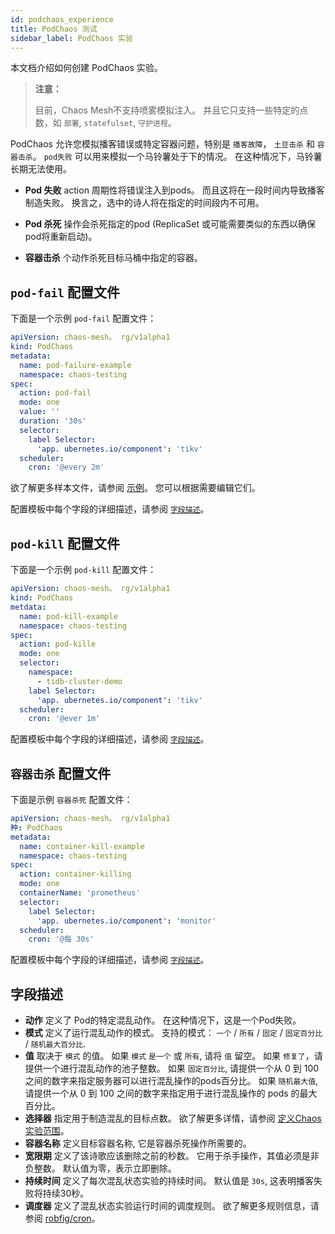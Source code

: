```yaml
---
id: podchaos_experience
title: PodChaos 测试
sidebar_label: PodChaos 实验
---
```


本文档介绍如何创建 PodChaos 实验。

> **注意：**
> 
> 目前，Chaos Mesh不支持喷雾模拟注入。 并且它只支持一些特定的点数，如 `部署`, `statefulset`, `守护进程`。

PodChaos 允许您模拟播客错误或特定容器问题，特别是 `播客故障`， `土豆击杀` 和 `容器击杀`。 `pod失败` 可以用来模拟一个马铃薯处于下的情况。 在这种情况下，马铃薯长期无法使用。

- **Pod 失败** action 周期性将错误注入到pods。 而且这将在一段时间内导致播客制造失败。 换言之，选中的诗人将在指定的时间段内不可用。

- **Pod 杀死** 操作会杀死指定的pod (ReplicaSet 或可能需要类似的东西以确保pod将重新启动)。

- **容器击杀** 个动作杀死目标马桶中指定的容器。

## `pod-fail` 配置文件

下面是一个示例 `pod-fail` 配置文件：

```yaml
apiVersion: chaos-mesh。 rg/v1alpha1
kind: PodChaos
metadata:
  name: pod-failure-example
  namespace: chaos-testing
spec:
  action: pod-fail
  mode: one
  value: ''
  duration: '30s'
  selector:
    label Selector:
      'app. ubernetes.io/component': 'tikv'
  scheduler:
    cron: '@every 2m'
```

欲了解更多样本文件，请参阅 [示例](https://github.com/chaos-mesh/chaos-mesh/tree/master/examples)。 您可以根据需要编辑它们。

配置模板中每个字段的详细描述，请参阅 [`字段描述`](#fields-description)。

## `pod-kill` 配置文件

下面是一个示例 `pod-kill` 配置文件：

```yaml
apiVersion: chaos-mesh。 rg/v1alpha1
kind: PodChaos
metdata:
  name: pod-kill-example
  namespace: chaos-testing
spec:
  action: pod-kille
  mode: one
  selector:
    namespace:
      - tidb-cluster-demo
    label Selector:
      'app. ubernetes.io/component': 'tikv'
  scheduler:
    cron: '@ever 1m'
```

配置模板中每个字段的详细描述，请参阅 [`字段描述`](#fields-description)。

## `容器击杀` 配置文件

下面是示例 `容器杀死` 配置文件：

```yaml
apiVersion: chaos-mesh。 rg/v1alpha1
种: PodChaos
metadata:
  name: container-kill-example
  namespace: chaos-testing
spec:
  action: container-killing
  mode: one
  containerName: 'prometheus'
  selector:
    label Selector:
      'app. ubernetes.io/component': 'monitor'
  scheduler:
    cron: '@每 30s'
```

配置模板中每个字段的详细描述，请参阅 [`字段描述`](#fields-description)。

## 字段描述

- **动作** 定义了 Pod的特定混乱动作。 在这种情况下，这是一个Pod失败。
- **模式** 定义了运行混乱动作的模式。 支持的模式： `一个` / `所有` / `固定` / `固定百分比` / `随机最大百分比`.
- **值** 取决于 `模式` 的值。 如果 `模式` `是一个` 或 `所有`, 请将 `值` 留空。 如果 `修复了`，请提供一个进行混乱动作的池子整数。 如果 `固定百分比`, 请提供一个从 0 到 100 之间的数字来指定服务器可以进行混乱操作的pods百分比。 如果 `随机最大值`, 请提供一个从 0 到 100 之间的数字来指定用于进行混乱操作的 pods 的最大百分比。
- **选择器** 指定用于制造混乱的目标点数。 欲了解更多详情，请参阅 [定义Chaos 实验范围](../user_guides/experiment_scope.md)。
- **容器名称** 定义目标容器名称, 它是容器杀死操作所需要的。
- **宽限期** 定义了该诗歌应该删除之前的秒数。 它用于杀手操作，其值必须是非负整数。 默认值为零，表示立即删除。
- **持续时间** 定义了每次混乱状态实验的持续时间。 默认值是 `30s`, 这表明播客失败将持续30秒。
- **调度器** 定义了混乱状态实验运行时间的调度规则。 欲了解更多规则信息，请参阅 [robfig/cron](https://godoc.org/github.com/robfig/cron)。
